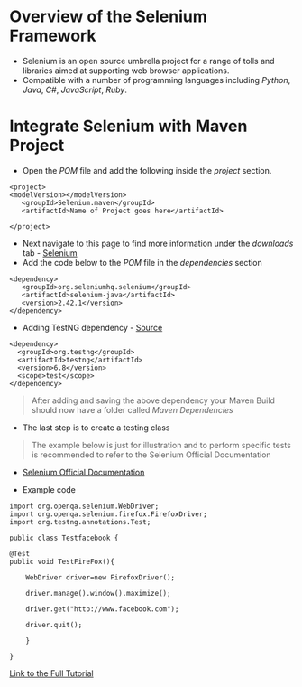 # Overview of the Selenium Framework 
- Selenium is an open source umbrella project for a range of tolls and libraries aimed at supporting web browser applications.
- Compatible with a number of programming languages including *Python*, *Java*, *C#*, *JavaScript*, *Ruby*.

# Integrate Selenium with Maven Project
- Open the *POM* file and add the following inside the *project* section.


```
<project>
<modelVersion></modelVersion>
   <groupId>Selenium.maven</groupId>
   <artifactId>Name of Project goes here</artifactId>

</project>
```
- Next navigate to this page to find more information under the *downloads* tab - [Selenium](http://docs.seleniumhq.org/download/maven.jsp)
- Add the code below to the *POM* file in the *dependencies* section

```
<dependency>
   <groupId>org.seleniumhq.selenium</groupId>
   <artifactId>selenium-java</artifactId>
   <version>2.42.1</version>
</dependency>
```
- Adding TestNG dependency - [Source](https://testng.org/doc/maven.html)

```
<dependency>
  <groupId>org.testng</groupId>
  <artifactId>testng</artifactId>
  <version>6.8</version>
  <scope>test</scope>
</dependency>

```

> After adding and saving the above dependency your Maven Build should now have a folder called *Maven Dependencies*

- The last step is to create a testing class
> The example below is just for illustration and to perform specific tests is recommended to refer to the Selenium Official Documentation
- [Selenium Official Documentation](https://www.selenium.dev/documentation/)

- Example code

```
import org.openqa.selenium.WebDriver;
import org.openqa.selenium.firefox.FirefoxDriver;
import org.testng.annotations.Test;
 
public class Testfacebook {
 
@Test
public void TestFireFox(){
 
	WebDriver driver=new FirefoxDriver();
 
	driver.manage().window().maximize();
 
	driver.get("http://www.facebook.com");
 
	driver.quit();
 
	}
 
}

```

[Link to the Full Tutorial](https://learn-automation.com/maven-integration-with-selenium/)
